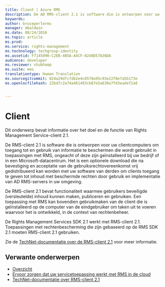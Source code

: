 ```yaml
---
title: Client | Azure RMS
description: De AD RMS-client 2.1 is software die is ontworpen voor uw clientcomputers om toegang tot en gebruik van informatie te beschermen
keywords: 
author: bruceperlerms
manager: mbaldwin
ms.date: 08/24/2016
ms.topic: article
ms.prod: 
ms.service: rights-management
ms.technology: techgroup-identity
ms.assetid: F7145090-C2EB-405A-A4CF-0240D57A36DA
audience: developer
ms.reviewer: shubhamp
ms.suite: ems
translationtype: Human Translation
ms.sourcegitcommit: 024a29d7c7db2e4c0578a95c93e22f8e7a5b173e
ms.openlocfilehash: 22bd7c2a74a461493cb87e5a630a7fd3eadef2a0


---
```


# Client

Dit onderwerp bevat informatie over het doel en de functie van Rights Management Service-client 2.1.

De RMS-client 2.1 is software die is ontworpen voor uw clientcomputers om toegang tot en gebruik van informatie te beschermen die wordt gebruikt in toepassingen met RMS, ongeacht of deze zijn geïnstalleerd bij uw bedrijf of in een Microsoft-datacentrum. Het is een optionele download die na bevestiging en acceptatie van de gebruiksrechtovereenkomst vrij gedistribueerd kan worden met uw software van derden om clients toegang te geven tot inhoud met beschermde rechten door gebruik en implementatie van AD RMS-servers in uw omgeving.

De RMS-client 2.1 bevat functionaliteit waarmee gebruikers beveiligde (versleutelde) inhoud kunnen maken, publiceren en gebruiken. Een toepassing met RMS kan bovendien gebruikmaken van de client die is geïnstalleerd op de computer van de eindgebruiker om taken uit te voeren waarvoor het is ontwikkeld, in de context van rechtenbeheer.

De Rights Management Services SDK 2.1 werkt met RMS-client 2.1. Toepassingen met rechtenbescherming die zijn gebaseerd op de RMS SDK 2.1 moeten RMS-client 2.1 gebruiken.

Zie de [TechNet-documentatie over de RMS-client 2.1](https://TechNet.Microsoft.Com/library/jj159267(WS.10).aspx) voor meer informatie.

## Verwante onderwerpen

* [Overzicht](ad-rms-overview.md)
* [Ervoor zorgen dat uw servicetoepassing werkt met RMS in de cloud](how-to-use-file-api-with-aadrm-cloud.md)
* [TechNet-documentatie over RMS-client 2.1](https://TechNet.Microsoft.Com/en-us/library/jj159267(WS.10).aspx)
 

 



<!--HONumber=Aug16_HO4-->


